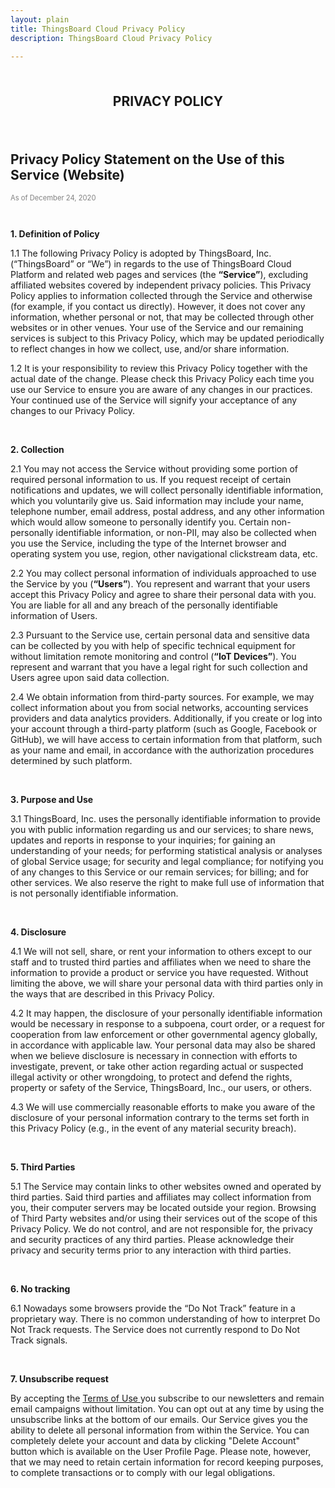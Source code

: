```yaml
---
layout: plain
title: ThingsBoard Cloud Privacy Policy
description: ThingsBoard Cloud Privacy Policy

---
```


<br>
<p style="text-align: center; font-size: 1.5em; font-weight: bold;">PRIVACY POLICY</p>

<br>
<h2> Privacy Policy Statement on the Use of this Service (Website)</h2>
<p style="font-size: 0.8em; color: grey">As of December 24, 2020</p> 

<br>

<p> <b>1. Definition of Policy</b> </p> 
<p> 1.1 The following Privacy Policy is adopted by ThingsBoard, Inc. (“ThingsBoard” or “We”) in regards to the use of ThingsBoard Cloud Platform and related web pages and services (the <b>“Service”</b>), excluding affiliated websites covered by independent privacy policies. This Privacy Policy applies to information collected through the Service and otherwise (for example, if you contact us directly). However, it does not cover any information, whether personal or not, that may be collected through other websites or in other venues. Your use of the Service and our remaining services is subject to this Privacy Policy, which may be updated periodically to reflect changes in how we collect, use, and/or share information.</p>

<p> 1.2 It is your responsibility to review this Privacy Policy together with the actual date of the change. Please check this Privacy Policy each time you use our Service to ensure you are aware of any changes in our practices. Your continued use of the Service will signify your acceptance of any changes to our Privacy Policy.</p>

<br>
<p> <b>2. Collection</b> </p> 
<p> 2.1 You may not access the Service without providing some portion of required personal information to us. If you request receipt of certain notifications and updates, we will collect personally identifiable information, which you voluntarily give us. Said information may include your name, telephone number, email address, postal address, and any other information which would allow someone to personally identify you. Certain non-personally identifiable information, or non-PII, may also be collected when you use the Service, including the type of the Internet browser and operating system you use, region, other navigational clickstream data, etc.</p> 

<p> 2.2 You may collect personal information of individuals approached to use the Service by you (<b>“Users”</b>). You represent and warrant that your users accept this Privacy Policy and agree to share their personal data with you. You are liable for all and any breach of the personally identifiable information of Users. </p> 

<p> 2.3 Pursuant to the Service use, certain personal data and sensitive data can be collected by you with help of specific technical equipment for without limitation remote monitoring and control (<b>“IoT Devices”</b>). You represent and warrant that you have a legal right for such collection and Users agree upon said data collection.</p> 

<p> 2.4 We obtain information from third-party sources. For example, we may collect information about you from social networks, accounting services providers and data analytics providers. Additionally, if you create or log into your account through a third-party platform (such as Google, Facebook or GitHub), we will have access to certain information from that platform, such as your name and email, in accordance with the authorization procedures determined by such platform.</p> 

<br>
<p> <b>3. Purpose and Use</b> </p> 
<p> 3.1 ThingsBoard, Inc. uses the personally identifiable information to provide you with public information regarding us and our services; to share news, updates and reports in response to your inquiries; for gaining an understanding of your needs; for performing statistical analysis or analyses of global Service usage; for security and legal compliance; for notifying you of any changes to this Service or our remain services; for billing; and for other services. We also reserve the right to make full use of information that is not personally identifiable information.</p> 

<br>
<p> <b>4. Disclosure</b> </p> 
<p>4.1 We will not sell, share, or rent your information to others except to our staff and to trusted third parties and affiliates when we need to share the information to provide a product or service you have requested. Without limiting the above, we will share your personal data with third parties only in the ways that are described in this Privacy Policy.</p> 

<p>4.2 It may happen, the disclosure of your personally identifiable information would be necessary in response to a subpoena, court order, or a request for cooperation from law enforcement or other governmental agency globally, in accordance with applicable law. Your personal data may also be shared when we believe disclosure is necessary in connection with efforts to investigate, prevent, or take other action regarding actual or suspected illegal activity or other wrongdoing, to protect and defend the rights, property or safety of the Service, ThingsBoard, Inc., our users, or others.</p> 

<p> 4.3 We will use commercially reasonable efforts to make you aware of the disclosure of your personal information contrary to the terms set forth in this Privacy Policy (e.g., in the event of any material security breach).</p> 

<br>
<p> <b>5. Third Parties</b> </p> 
<p>5.1 The Service may contain links to other websites owned and operated by third parties. Said third parties and affiliates may collect information from you, their computer servers may be located outside your region. Browsing of Third Party websites and/or using their services out of the scope of this Privacy Policy. We do not control, and are not responsible for, the privacy and security practices of any third parties. Please acknowledge their privacy and security terms prior to any interaction with third parties. </p> 

<br>
<p> <b>6. No tracking</b> </p> 
<p>6.1 Nowadays some browsers provide the “Do Not Track” feature in a proprietary way. There is no common understanding of how to interpret Do Not Track requests. The Service does not currently respond to Do Not Track signals.</p> 

<br>
<p id="unsubscribe"> <b>7. Unsubscribe request</b> </p> 
<p>By accepting the <a href="/products/paas/terms-of-use/">Terms of Use </a> you subscribe to our newsletters and remain email campaigns without limitation. You can opt out at any time by using the unsubscribe links at the bottom of our emails. Our Service gives you the ability to delete all personal information from within the Service. 
You can completely delete your account and data by clicking "Delete Account" button which is available on the User Profile Page. Please note, however, that we may need to retain certain information for record keeping purposes, to complete transactions or to comply with our legal obligations.</p> 



